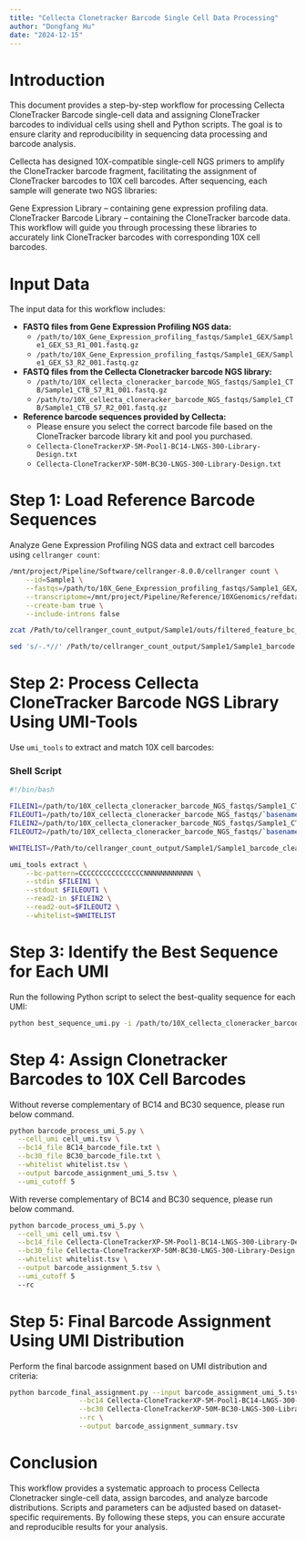 ```yaml
---
title: "Cellecta Clonetracker Barcode Single Cell Data Processing"
author: "Dongfang Hu"
date: "2024-12-15"
---
```


# Introduction

This document provides a step-by-step workflow for processing Cellecta CloneTracker Barcode single-cell data and assigning CloneTracker barcodes to individual cells using shell and Python scripts. The goal is to ensure clarity and reproducibility in sequencing data processing and barcode analysis.

Cellecta has designed 10X-compatible single-cell NGS primers to amplify the CloneTracker barcode fragment, facilitating the assignment of CloneTracker barcodes to 10X cell barcodes. After sequencing, each sample will generate two NGS libraries:

Gene Expression Library – containing gene expression profiling data.
CloneTracker Barcode Library – containing the CloneTracker barcode data.
This workflow will guide you through processing these libraries to accurately link CloneTracker barcodes with corresponding 10X cell barcodes.

# Input Data

The input data for this workflow includes:

- **FASTQ files from Gene Expression Profiling NGS data:**
  - `/path/to/10X_Gene_Expression_profiling_fastqs/Sample1_GEX/Sample1_GEX_S3_R1_001.fastq.gz`
  - `/path/to/10X_Gene_Expression_profiling_fastqs/Sample1_GEX/Sample1_GEX_S3_R2_001.fastq.gz`
- **FASTQ files from the Cellecta Clonetracker barcode NGS library:**
  - `/path/to/10X_cellecta_cloneracker_barcode_NGS_fastqs/Sample1_CTB/Sample1_CTB_S7_R1_001.fastq.gz`
  - `/path/to/10X_cellecta_cloneracker_barcode_NGS_fastqs/Sample1_CTB/Sample1_CTB_S7_R2_001.fastq.gz`
- **Reference barcode sequences provided by Cellecta:**
  - Please ensure you select the correct barcode file based on the CloneTracker barcode library kit and pool you purchased.
  - `Cellecta-CloneTrackerXP-5M-Pool1-BC14-LNGS-300-Library-Design.txt`
  - `Cellecta-CloneTrackerXP-50M-BC30-LNGS-300-Library-Design.txt`

# Step 1: Load Reference Barcode Sequences

Analyze Gene Expression Profiling NGS data and extract cell barcodes using `cellranger count`:

```bash
/mnt/project/Pipeline/Software/cellranger-8.0.0/cellranger count \
    --id=Sample1 \
    --fastqs=/path/to/10X_Gene_Expression_profiling_fastqs/Sample1_GEX/ \
    --transcriptome=/mnt/project/Pipeline/Reference/10XGenomics/refdata-gex-GRCh38-2024-A \
    --create-bam true \
    --include-introns false

zcat /Path/to/cellranger_count_output/Sample1/outs/filtered_feature_bc_matrix/barcodes.tsv.gz > /Path/to/cellranger_count_output/Sample1/Sample1_barcode.xls

sed 's/-.*//' /Path/to/cellranger_count_output/Sample1/Sample1_barcode.xls > /Path/to/cellranger_count_output/Sample1/Sample1_barcode_cleaned.tsv
```

# Step 2: Process Cellecta CloneTracker Barcode NGS Library Using UMI-Tools

Use `umi_tools` to extract and match 10X cell barcodes:

### Shell Script

```bash
#!/bin/bash

FILEIN1=/path/to/10X_cellecta_cloneracker_barcode_NGS_fastqs/Sample1_CTB/Sample1_CTB_S7_R1_001.fastq.gz
FILEOUT1=/path/to/10X_cellecta_cloneracker_barcode_NGS_fastqs/`basename ${FILEIN1} .fastq.gz`_extracted.fastq.gz
FILEIN2=/path/to/10X_cellecta_cloneracker_barcode_NGS_fastqs/Sample1_CTB/Sample1_CTB_S7_R2_001.fastq.gz
FILEOUT2=/path/to/10X_cellecta_cloneracker_barcode_NGS_fastqs/`basename ${FILEIN2} .fastq.gz`_extracted.fastq.gz

WHITELIST=/Path/to/cellranger_count_output/Sample1/Sample1_barcode_cleaned.tsv

umi_tools extract \
    --bc-pattern=CCCCCCCCCCCCCCCCNNNNNNNNNNNN \
    --stdin $FILEIN1 \
    --stdout $FILEOUT1 \
    --read2-in $FILEIN2 \
    --read2-out=$FILEOUT2 \
    --whitelist=$WHITELIST
```

# Step 3: Identify the Best Sequence for Each UMI

Run the following Python script to select the best-quality sequence for each UMI:

```bash
python best_sequence_umi.py -i /path/to/10X_cellecta_cloneracker_barcode_NGS_fastqs/Sample1_CTB/Sample1_CTB_S7_R2_001_extracted.fastq.gz -o cell_umi.tsv
```

# Step 4: Assign Clonetracker Barcodes to 10X Cell Barcodes

Without reverse complementary of BC14 and BC30 sequence, please run below command.

```bash
python barcode_process_umi_5.py \
  --cell_umi cell_umi.tsv \
  --bc14_file BC14_barcode_file.txt \
  --bc30_file BC30_barcode_file.txt \
  --whitelist whitelist.tsv \
  --output barcode_assignment_umi_5.tsv \
  --umi_cutoff 5

```

With reverse complementary of BC14 and BC30 sequence, please run below command.

```bash
python barcode_process_umi_5.py \
  --cell_umi cell_umi.tsv \
  --bc14_file Cellecta-CloneTrackerXP-5M-Pool1-BC14-LNGS-300-Library-Design.txt \
  --bc30_file Cellecta-CloneTrackerXP-50M-BC30-LNGS-300-Library-Design.txt \
  --whitelist whitelist.tsv \
  --output barcode_assignment_5.tsv \
  --umi_cutoff 5
  --rc
```

# Step 5: Final Barcode Assignment Using UMI Distribution

Perform the final barcode assignment based on UMI distribution and criteria:

```bash
python barcode_final_assignment.py --input barcode_assignment_umi_5.tsv \
                 --bc14 Cellecta-CloneTrackerXP-5M-Pool1-BC14-LNGS-300-Library-Design.tsv \
                 --bc30 Cellecta-CloneTrackerXP-50M-BC30-LNGS-300-Library-Design.tsv \
                 --rc \
                 --output barcode_assignment_summary.tsv
```

# Conclusion

This workflow provides a systematic approach to process Cellecta Clonetracker single-cell data, assign barcodes, and analyze barcode distributions. Scripts and parameters can be adjusted based on dataset-specific requirements. By following these steps, you can ensure accurate and reproducible results for your analysis.
